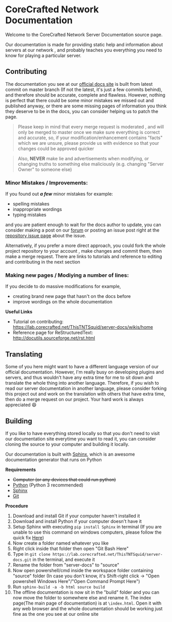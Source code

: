 # CoreCrafted Network Documentation


Welcome to the CoreCrafted Network Server Documentation source page.

Our documentation is made for providing static help and information about servers at our network , and probably teaches you everything you need to know for playing a particular server.

## Contributing
The documentation you see at our [official docs site](https://docs.corecrafted.net) is built from latest commit on master branch (If not the latest, it's just a few commits behind), and therefore should be accurate, complete and flawless.
However, nothing is perfect that there could be some minor mistakes we missed out and published anyway, or there are some missing pages of information you think they deserve to be in the docs, you can consider helping us to patch the page.

> Please keep in mind that every merge request is moderated , and will only be merged to master once we make sure everything is correct and accurate, so, if your modification/enhancement contains "facts" which we are unsure, please provide us with evidence so that your changes could be approved quicker

> Also, **NEVER** make lie and advertisements when modifying, or changing truths to something else maliciously (e.g. changing "Server Owner" to someone else)

### Minor Mistakes / Improvements:
If you found out ***a few*** minor mistakes for example:
* spelling mistakes
* inappropriate wordings
* typing mistakes

and you are patient enough to wait for the docs author to update, you can consider making a post on our [forum](https://forum.corecrafted.net/c/feedback) or posting an issue post right at the [repository issue page](https://lab.corecrafted.net/ThisTNTSquid/server-docs/issues) about the issue.

Alternatively, if you prefer a more direct approach, you could fork the whole project repository to your account , make changes and commit them, then make a
merge request. There are links to tutorials and reference to editing and contributing in the next section


### Making new pages / Modiying a number of lines:
If you decide to do massive modifications for example,
* creating brand new page that hasn't on the docs before
* improve wordings on the whole documentation


**Useful Links**
* Tutorial on contributing: https://lab.corecrafted.net/ThisTNTSquid/server-docs/wikis/home
* Reference page for ReStructuredText: http://docutils.sourceforge.net/rst.html

## Translating
Some of you here might want to have a different language version of our official documentation. However, I'm really busy on developing plugins and servers, and thus wouldn't have any
extra time for me to sit down and translate the whole thing into another language. Therefore, if you wish to read our server documentation in another language, please consider forking
this project out and work on the translation with others that have extra time, then do a merge request on our project. Your hard work is always appreciated :smile:

## Building
If you like to have everything stored locally so that you don't need to visit our documentation site everytime you want to read it, you can consider cloning the source to your computer and building it locally.

Our documentation is built with [Sphinx](http://www.sphinx-doc.org/en/stable/), which is an awesome documentation generator that runs on Python

**Requirements**
* ~~Computer (or any devices that could run python)~~
* [Python](https://www.python.org/downloads/) (Python 3 recommended)
* [Sphinx](http://www.sphinx-doc.org/en/stable/tutorial.html)
* [Git](https://git-scm.com/)

**Procedure**
1. Download and install Git if your computer haven't installed it
1. Download and install Python if your computer doesn't have it
2. Setup Sphinx with executing `pip install Sphinx` in terminal (If you are unable to use this command on windows computers, please follow the quick fix [Here](https://github.com/BurntSushi/nfldb/wiki/Python-&-pip-Windows-installation))
3. Now create a folder named whatever you like
4. Right click inside that folder then open "Git Bash Here"
5. Type in `git clone https://lab.corecrafted.net/ThisTNTSquid/server-docs.git` in the terminal, and execute it
6. Rename the folder from "server-docs" to "source"
7. Now open powershell/cmd inside the workspace folder containing "source" folder (In case you don't know, it's Shift-right click -> "Open powershell Windows Here"/"Open Command Prompt Here")
8. Run `sphinx-build -a -b html source build`
9. The offline documentation is now sit in the "build" folder and you can now move the folder to somewhere else and rename it. The index page(The main page of documentation) is at `\index.html`. Open it with any web browser and the whole documentation should be working just fine as the one you see at our online site